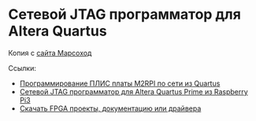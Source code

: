 # Сетевой JTAG программатор для Altera Quartus

Копия с [сайта Марсоход](https://marsohod.org/)

Ссылки:
- [Программирование ПЛИС платы M2RPI по сети из Quartus](https://marsohod.org/11-blog/364-rpi-m2rpi-programmer)
- [Сетевой JTAG программатор для Altera Quartus Prime из Raspberry Pi3](https://habr.com/ru/post/343524/)
- [Скачать FPGA проекты, документацию или драйвера](https://marsohod.org/downloads/category/26-narsohod2rpi)



 
